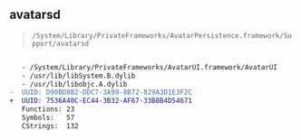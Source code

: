 ## avatarsd

> `/System/Library/PrivateFrameworks/AvatarPersistence.framework/Support/avatarsd`

```diff

   - /System/Library/PrivateFrameworks/AvatarUI.framework/AvatarUI
   - /usr/lib/libSystem.B.dylib
   - /usr/lib/libobjc.A.dylib
-  UUID: D90BD8B2-DDC7-3A99-8B72-829A3D1E3F2C
+  UUID: 7536A40C-EC44-3B32-AF67-33B8B4D54671
   Functions: 23
   Symbols:   57
   CStrings:  132

```
